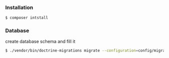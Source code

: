 ### Installation
```sh
$ composer intstall
```
### Database
create database schema and fill it
```sh
$ ./vendor/bin/doctrine-migrations migrate --configuration=config/migrations.yml
```